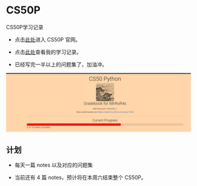 # CS50P

CS50P学习记录

- 点击[此处](https://cs50.harvard.edu/python/2022/)进入 CS50P 官网。

- 点击[此处](https://cs50.me/cs50p)查看我的学习记录。

- 已经写完一半以上的问题集了，加油冲。

![Alt text](image.png)

## 计划

- 每天一篇 notes 以及对应的问题集

- 当前还有 4 篇 notes，预计将在本周六结束整个 CS50P。

